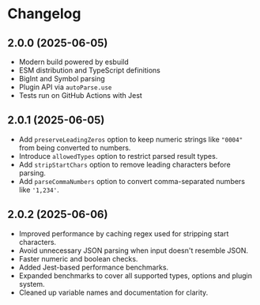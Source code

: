 # Changelog

## 2.0.0 (2025-06-05)

- Modern build powered by esbuild
- ESM distribution and TypeScript definitions
- BigInt and Symbol parsing
- Plugin API via `autoParse.use`
- Tests run on GitHub Actions with Jest

## 2.0.1 (2025-06-05)

- Add `preserveLeadingZeros` option to keep numeric strings like `"0004"` from
  being converted to numbers.
- Introduce `allowedTypes` option to restrict parsed result types.
- Add `stripStartChars` option to remove leading characters before parsing.
- Add `parseCommaNumbers` option to convert comma-separated numbers like `'1,234'`.

## 2.0.2 (2025-06-06)


- Improved performance by caching regex used for stripping start characters.
- Avoid unnecessary JSON parsing when input doesn't resemble JSON.
- Faster numeric and boolean checks.
- Added Jest-based performance benchmarks.
- Expanded benchmarks to cover all supported types, options and plugin system.
- Cleaned up variable names and documentation for clarity.
